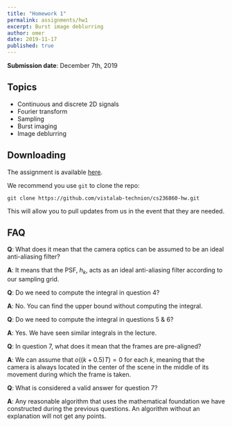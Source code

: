 ```yaml
---
title: "Homework 1"
permalink: assignments/hw1
excerpt: Burst image deblurring
author: omer
date: 2019-11-17
published: true
---
```


**Submission date**: December 7th, 2019

## Topics

- Continuous and discrete 2D signals
- Fourier transform
- Sampling
- Burst imaging
- Image deblurring

## Downloading

The assignment is available
[here](https://github.com/vistalab-technion/cs236860-hw/tree/master/hw1).

We recommend you use `git` to clone the repo:
```shell
git clone https://github.com/vistalab-technion/cs236860-hw.git
```
This will allow you to pull updates from us in the event that they are needed.

## FAQ

**Q**: What does it mean that the camera optics can be assumed to be an ideal anti-aliasing filter?

**A**: It means that the PSF, $h_k$, acts as an ideal anti-aliasing filter according to our sampling grid.


**Q**: Do we need to compute the integral in question 4?

**A**: No. You can find the upper bound without computing the integral.


**Q**: Do we need to compute the integral in questions 5 & 6?

**A**: Yes. We have seen similar integrals in the lecture.


**Q**: In question 7, what does it mean that the frames are pre-aligned?

**A**: We can assume that $o\left(\left(k+0.5\right)T\right)=0$ for each $k$, meaning that the camera is always located in the center of the scene in the middle of its movement during which the frame is taken.


**Q**: What is considered a valid answer for question 7?

**A**: Any reasonable algorithm that uses the mathematical foundation we have constructed during the previous questions. An algorithm without an explanation will not get any points.
